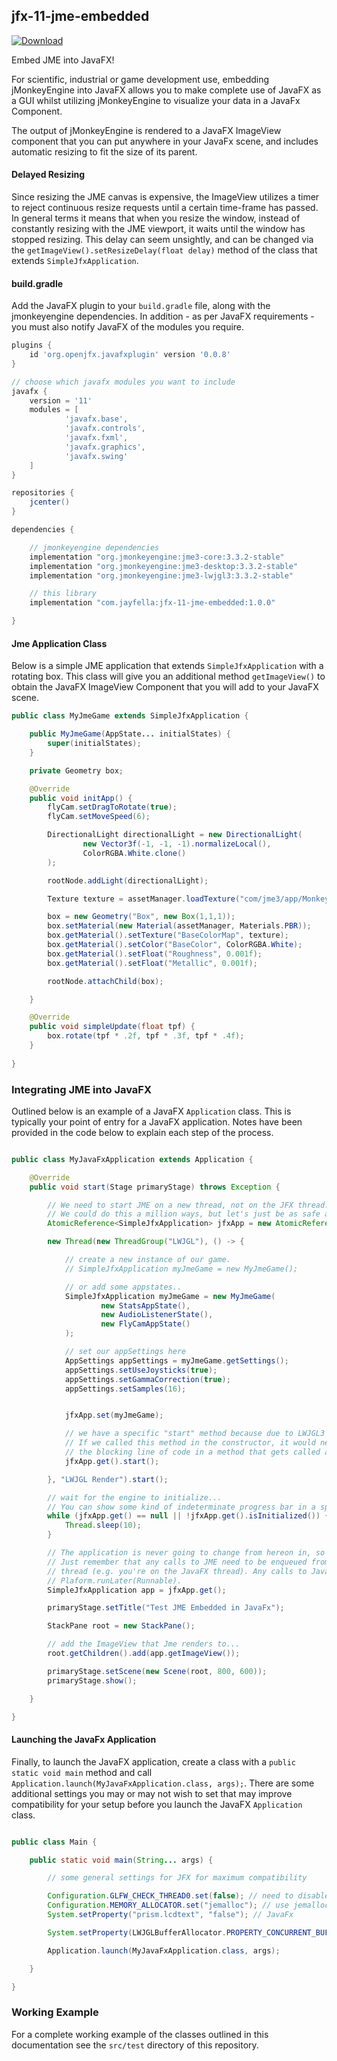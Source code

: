 jfx-11-jme-embedded
---

 [ ![Download](https://api.bintray.com/packages/jayfella/com.jayfella/jfx-11-jme-embedded/images/download.svg) ](https://bintray.com/jayfella/com.jayfella/jfx-11-jme-embedded/_latestVersion) 

Embed JME into JavaFX!

For scientific, industrial or game development use, embedding jMonkeyEngine into JavaFX allows you to make complete use
of JavaFX as a GUI whilst utilizing jMonkeyEngine to visualize your data in a JavaFx Component.

The output of jMonkeyEngine is rendered to a JavaFX ImageView component that you can put anywhere in your JavaFx scene,
and includes automatic resizing to fit the size of its parent.


#### Delayed Resizing

Since resizing the JME canvas is expensive, the ImageView utilizes a timer to reject continuous resize requests until
a certain time-frame has passed. In general terms it means that when you resize the window, instead of constantly
resizing with the JME viewport, it waits until the window has stopped resizing. This delay can seem unsightly, and can
be changed via the `getImageView().setResizeDelay(float delay)` method of the class that extends `SimpleJfxApplication`.


#### build.gradle

Add the JavaFX plugin to your `build.gradle` file, along with the jmonkeyengine dependencies. In addition - as per JavaFX
requirements - you must also notify JavaFX of the modules you require. 

```groovy
plugins {
    id 'org.openjfx.javafxplugin' version '0.0.8'
}

// choose which javafx modules you want to include
javafx {
    version = '11'
    modules = [
            'javafx.base',
            'javafx.controls',
            'javafx.fxml',
            'javafx.graphics',
            'javafx.swing'
    ]
}

repositories {
    jcenter()
}

dependencies {

    // jmonkeyengine dependencies
    implementation "org.jmonkeyengine:jme3-core:3.3.2-stable"
    implementation "org.jmonkeyengine:jme3-desktop:3.3.2-stable"
    implementation "org.jmonkeyengine:jme3-lwjgl3:3.3.2-stable"

    // this library
    implementation "com.jayfella:jfx-11-jme-embedded:1.0.0"

}

``` 

#### Jme Application Class

Below is a simple JME application that extends `SimpleJfxApplication` with a rotating box. This class will give you an
additional method `getImageView()` to obtain the JavaFX ImageView Component that you will add to your JavaFX scene.

```java
public class MyJmeGame extends SimpleJfxApplication {

    public MyJmeGame(AppState... initialStates) {
        super(initialStates);
    }

    private Geometry box;

    @Override
    public void initApp() {
        flyCam.setDragToRotate(true);
        flyCam.setMoveSpeed(6);

        DirectionalLight directionalLight = new DirectionalLight(
                new Vector3f(-1, -1, -1).normalizeLocal(),
                ColorRGBA.White.clone()
        );

        rootNode.addLight(directionalLight);

        Texture texture = assetManager.loadTexture("com/jme3/app/Monkey.png");

        box = new Geometry("Box", new Box(1,1,1));
        box.setMaterial(new Material(assetManager, Materials.PBR));
        box.getMaterial().setTexture("BaseColorMap", texture);
        box.getMaterial().setColor("BaseColor", ColorRGBA.White);
        box.getMaterial().setFloat("Roughness", 0.001f);
        box.getMaterial().setFloat("Metallic", 0.001f);

        rootNode.attachChild(box);

    }

    @Override
    public void simpleUpdate(float tpf) {
        box.rotate(tpf * .2f, tpf * .3f, tpf * .4f);
    }
    
}
```

### Integrating JME into JavaFX

Outlined below is an example of a JavaFX `Application` class. This is typically your point of entry for a JavaFX
application. Notes have been provided in the code below to explain each step of the process.

```java

public class MyJavaFxApplication extends Application {

    @Override
    public void start(Stage primaryStage) throws Exception {

        // We need to start JME on a new thread, not on the JFX thread.
        // We could do this a million ways, but let's just be as safe as possible.
        AtomicReference<SimpleJfxApplication> jfxApp = new AtomicReference<>();

        new Thread(new ThreadGroup("LWJGL"), () -> {

            // create a new instance of our game.
            // SimpleJfxApplication myJmeGame = new MyJmeGame();

            // or add some appstates..
            SimpleJfxApplication myJmeGame = new MyJmeGame(
                    new StatsAppState(),
                    new AudioListenerState(),
                    new FlyCamAppState()
            );

            // set our appSettings here
            AppSettings appSettings = myJmeGame.getSettings();
            appSettings.setUseJoysticks(true);
            appSettings.setGammaCorrection(true);
            appSettings.setSamples(16);


            jfxApp.set(myJmeGame);

            // we have a specific "start" method because due to LWJGL3 behavior this method will never return.
            // If we called this method in the constructor, it would never get constructed, so we have seperated
            // the blocking line of code in a method that gets called after construction.
            jfxApp.get().start();

        }, "LWJGL Render").start();

        // wait for the engine to initialize...
        // You can show some kind of indeterminate progress bar in a splash screen while you wait if you like...
        while (jfxApp.get() == null || !jfxApp.get().isInitialized()) {
            Thread.sleep(10);
        }

        // The application is never going to change from hereon in, so we can just reference the actual value.
        // Just remember that any calls to JME need to be enqueued from app.enqueue(Runnable) if you are not on the JME
        // thread (e.g. you're on the JavaFX thread). Any calls to JavaFx need to be done on the JavaFX thread, or via
        // Plaform.runLater(Runnable).
        SimpleJfxApplication app = jfxApp.get();

        primaryStage.setTitle("Test JME Embedded in JavaFx");

        StackPane root = new StackPane();

        // add the ImageView that Jme renders to...
        root.getChildren().add(app.getImageView());

        primaryStage.setScene(new Scene(root, 800, 600));
        primaryStage.show();

    }

}

```


#### Launching the JavaFx Application

Finally, to launch the JavaFX application, create a class with a `public static void main` method and call
`Application.launch(MyJavaFxApplication.class, args);`. There are some additional settings you may or may not wish to
set that may improve compatibility for your setup before you launch the JavaFX `Application` class.

```java

public class Main {

    public static void main(String... args) {

        // some general settings for JFX for maximum compatibility

        Configuration.GLFW_CHECK_THREAD0.set(false); // need to disable to work on macos
        Configuration.MEMORY_ALLOCATOR.set("jemalloc"); // use jemalloc
        System.setProperty("prism.lcdtext", "false"); // JavaFx

        System.setProperty(LWJGLBufferAllocator.PROPERTY_CONCURRENT_BUFFER_ALLOCATOR, "true");

        Application.launch(MyJavaFxApplication.class, args);

    }

}

```

### Working Example

For a complete working example of the classes outlined in this documentation see the `src/test` directory of this
repository.